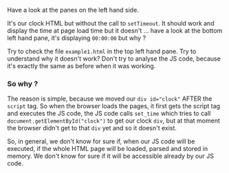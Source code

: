 Have a look at the panes on the left hand side.

It's our clock HTML but without the call to `setTimeout`. It should work and display the time at page load time but it doesn't ... have a look at the bottom left hand pane, it's displaying `00:00:00` but why ?

Try to check the file `example1.html` in the top left hand pane. Try to understand why it doesn't work? Don't try to analyse the JS code, because it's exactly the same as before when it was working. 

### So why ?

The reason is simple, because we moved our `div id="clock"` AFTER the `script` tag. So when the browser loads the pages, it first gets the script tag and executes the JS code, the JS code calls `set_time` which tries to call `document.getElementById("clock")` to get our clock `div`, but at that moment the browser didn't get to that `div` yet and so it doesn't exist.

So, in general, we don't know for sure if, when our JS code will be executed, if the whole HTML page will be loaded, parsed and stored in memory. We don't know for sure if it will be accessible already by our JS code.